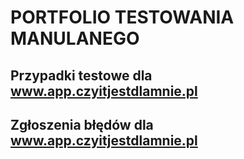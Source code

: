 # PORTFOLIO TESTOWANIA MANULANEGO

## Przypadki testowe dla www.app.czyitjestdlamnie.pl
## Zgłoszenia błędów dla www.app.czyitjestdlamnie.pl
